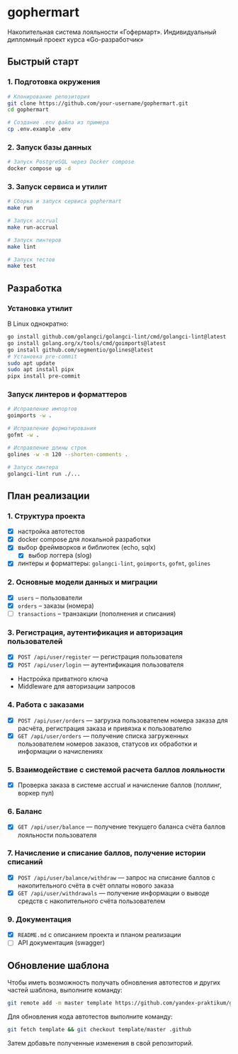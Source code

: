 # gophermart

Накопительная система лояльности «Гофермарт». Индивидуальный дипломный проект курса «Go-разработчик»

## Быстрый старт

### 1. Подготовка окружения

```bash
# Клонирование репозитория
git clone https://github.com/your-username/gophermart.git
cd gophermart

# Создание .env файла из примера
cp .env.example .env
```

### 2. Запуск базы данных

```bash
# Запуск PostgreSQL через Docker compose
docker compose up -d
```

### 3. Запуск сервиса и утилит

```bash
# Сборка и запуск сервиса gophermart
make run

# Запуск accrual
make run-accrual

# Запуск линтеров
make lint

# Запуск тестов
make test
```

## Разработка

### Установка утилит

В Linux однократно:

```bash
go install github.com/golangci/golangci-lint/cmd/golangci-lint@latest
go install golang.org/x/tools/cmd/goimports@latest
go install github.com/segmentio/golines@latest
# Установка pre-commit
sudo apt update
sudo apt install pipx
pipx install pre-commit
```

### Запуск линтеров и форматтеров

```bash
# Исправление импортов
goimports -w .

# Исправление форматирования
gofmt -w .

# Исправление длины строк
golines -w -m 120 --shorten-comments .

# Запуск линтера
golangci-lint run ./...
```

## План реализации

### 1. Структура проекта

- [x] настройка автотестов
- [x] docker compose для локальной разработки
- [x] выбор фреймворков и библиотек (echo, sqlx)
  - [x] выбор логгера (slog)
- [x] линтеры и форматтеры: `golangci-lint`, `goimports`, `gofmt`, `golines`

### 2. Основные модели данных и миграции

- [x] `users` – пользователи
- [x] `orders` – заказы (номера)
- [ ] `transactions` – транзакции (пополнения и списания)

### 3. Регистрация, аутентификация и авторизация пользователей

- [x] `POST /api/user/register` — регистрация пользователя
- [x] `POST /api/user/login` — аутентификация пользователя
- Настройка приватного ключа
- Middleware для авторизации запросов

### 4. Работа с заказами

- [x] `POST /api/user/orders` — загрузка пользователем номера заказа для расчёта, регистрация заказа и привязка к пользователю
- [x] `GET /api/user/orders` — получение списка загруженных пользователем номеров заказов, статусов их обработки и информации о начислениях

### 5. Взаимодействие с системой расчета баллов лояльности

- [x] Проверка заказа в системе accrual и начисление баллов (поллинг, воркер пул)

### 6. Баланс

- [x] `GET /api/user/balance` — получение текущего баланса счёта баллов лояльности пользователя

### 7. Начисление и списание баллов, получение истории списаний

- [x] `POST /api/user/balance/withdraw` — запрос на списание баллов с накопительного счёта в счёт оплаты нового заказа
- [x] `GET /api/user/withdrawals` — получение информации о выводе средств с накопительного счёта пользователем

### 9. Документация

- [x] `README.md` с описанием проекта и планом реализации
- [ ] API документация (swagger)

## Обновление шаблона

Чтобы иметь возможность получать обновления автотестов и других частей шаблона, выполните команду:

```bash
git remote add -m master template https://github.com/yandex-praktikum/go-musthave-diploma-tpl.git
```

Для обновления кода автотестов выполните команду:

```bash
git fetch template && git checkout template/master .github
```

Затем добавьте полученные изменения в свой репозиторий.
